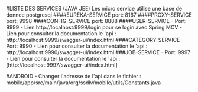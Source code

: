 #LISTE DES SERVICES (JAVA JEE)
    Les micro service utilise une base de donnee postgresql
####EUREKA-SERVICE
    port: 8167
####PROXY-SERVICE
    port: 9998
####CONFIG-SERVICE
    port: 8888
####USER-SERVICE
    - Port: 9999
    - Lien http://localhost:9999/login pour se login avec Spring MCV
    - Lien pour consulter la documentation le 'api : http://localhost:9999/swagger-ui/index.html
####CATEGORY-SERVICE
    - Port: 9990
    - Lien pour consulter la documentation le 'api : http://localhost:9990/swagger-ui/index.html
###JOB-SERVICE
    - Port: 9997
    - Lien pour consulter la documentation le 'api : [http://localhost:9997/swagger-ui/index.html]
    
#ANDROID
    - Changer l'adresse de l'api dans le fichier : mobile/app/src/main/java/org/ssdlv/mobile/utils/Constants.java
